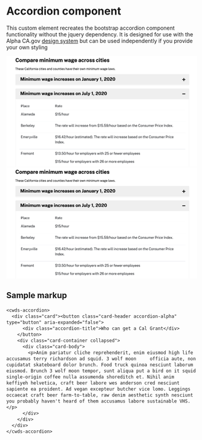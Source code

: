 # Accordion component

This custom element recreates the bootstrap accordion component functionality without the jquery dependency. It is designed for use with the Alpha CA.gov <a href="https://cwds.dev">design system</a> but can be used independently if you provide your own styling

<img src="https://raw.githubusercontent.com/cagov/Alpha/master/components/accordion/accordion.png" />

<img src="https://raw.githubusercontent.com/cagov/Alpha/master/components/accordion/accordion.png" />

## Sample markup

```
<cwds-accordion>
  <div class="card"><button class="card-header accordion-alpha" type="button" aria-expanded="false">
      <div class="accordion-title">Who can get a Cal Grant</div>
    </button>
    <div class="card-container collapsed">
      <div class="card-body">
        <p>Anim pariatur cliche reprehenderit, enim eiusmod high life accusamus terry richardson ad squid. 3 wolf moon     officia aute, non cupidatat skateboard dolor brunch. Food truck quinoa nesciunt laborum eiusmod. Brunch 3 wolf moon tempor, sunt aliqua put a bird on it squid single-origin coffee nulla assumenda shoreditch et. Nihil anim keffiyeh helvetica, craft beer labore wes anderson cred nesciunt sapiente ea proident. Ad vegan excepteur butcher vice lomo. Leggings occaecat craft beer farm-to-table, raw denim aesthetic synth nesciunt you probably haven't heard of them accusamus labore sustainable VHS.</p>
      </div>
    </div>
  </div>
</cwds-accordion>
```
